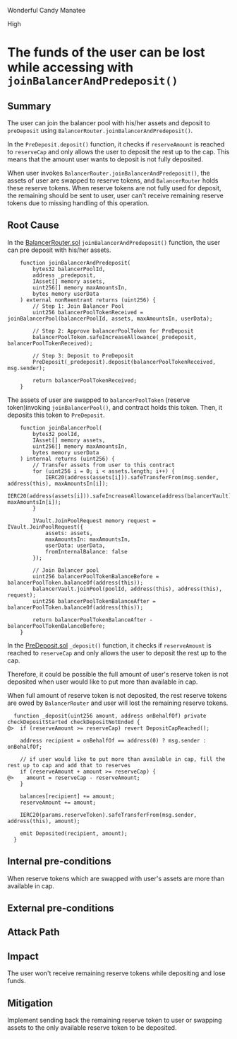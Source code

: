 Wonderful Candy Manatee

High

# The funds of the user can be lost while accessing with `joinBalancerAndPredeposit()`

## Summary

The user can join the balancer pool with his/her assets and deposit to `preDeposit` using `BalancerRouter.joinBalancerAndPredeposit()`.

In the `PreDeposit.deposit()` function, it checks if `reserveAmount` is reached to `reserveCap` and only allows the user to deposit the rest up to the cap. This means that the amount user wants to deposit is not fully deposited.

When user invokes `BalancerRouter.joinBalancerAndPredeposit()`, the assets of user are swapped to reserve tokens, and `BalancerRouter` holds these reserve tokens. When reserve tokens are not fully used for deposit, the remaining should be sent to user, user can't receive remaining reserve tokens due to missing handling of this operation.

## Root Cause

In the [BalancerRouter.sol](https://github.com/sherlock-audit/2024-12-plaza-finance/blob/14a962c52a8f4731bbe4655a2f6d0d85e144c7c2/plaza-evm/src/BalancerRouter.sol#L23-L40) `joinBalancerAndPredeposit()` function, the user can pre deposit with his/her assets.

```solidity
    function joinBalancerAndPredeposit(
        bytes32 balancerPoolId,
        address _predeposit,
        IAsset[] memory assets,
        uint256[] memory maxAmountsIn,
        bytes memory userData
    ) external nonReentrant returns (uint256) {
        // Step 1: Join Balancer Pool
        uint256 balancerPoolTokenReceived = joinBalancerPool(balancerPoolId, assets, maxAmountsIn, userData);

        // Step 2: Approve balancerPoolToken for PreDeposit
        balancerPoolToken.safeIncreaseAllowance(_predeposit, balancerPoolTokenReceived);

        // Step 3: Deposit to PreDeposit
        PreDeposit(_predeposit).deposit(balancerPoolTokenReceived, msg.sender);

        return balancerPoolTokenReceived;
    }
```

The assets of user are swapped to `balancerPoolToken` (reserve token)invoking `joinBalancerPool()`, and contract holds this token. Then, it deposits this token to `PreDeposit`.

```solidity
    function joinBalancerPool(
        bytes32 poolId,
        IAsset[] memory assets,
        uint256[] memory maxAmountsIn,
        bytes memory userData
    ) internal returns (uint256) {
        // Transfer assets from user to this contract
        for (uint256 i = 0; i < assets.length; i++) {
            IERC20(address(assets[i])).safeTransferFrom(msg.sender, address(this), maxAmountsIn[i]);
            IERC20(address(assets[i])).safeIncreaseAllowance(address(balancerVault), maxAmountsIn[i]);
        }

        IVault.JoinPoolRequest memory request = IVault.JoinPoolRequest({
            assets: assets,
            maxAmountsIn: maxAmountsIn,
            userData: userData,
            fromInternalBalance: false
        });

        // Join Balancer pool
        uint256 balancerPoolTokenBalanceBefore = balancerPoolToken.balanceOf(address(this));
        balancerVault.joinPool(poolId, address(this), address(this), request);
        uint256 balancerPoolTokenBalanceAfter = balancerPoolToken.balanceOf(address(this));

        return balancerPoolTokenBalanceAfter - balancerPoolTokenBalanceBefore;
    }
```

In the [PreDeposit.sol](https://github.com/sherlock-audit/2024-12-plaza-finance/blob/14a962c52a8f4731bbe4655a2f6d0d85e144c7c2/plaza-evm/src/PreDeposit.sol#L125) `_deposit()` function, it checks if `reserveAmount` is reached to `reserveCap` and only allows the user to deposit the rest up to the cap.

Therefore, it could be possible the full amount of user's reserve token is not deposited when user would like to put more than available in cap.

When full amount of reserve token is not deposited, the rest reserve tokens are owed by `BalancerRouter` and user will lost the remaining reserve tokens.

```solidity
  function _deposit(uint256 amount, address onBehalfOf) private checkDepositStarted checkDepositNotEnded {
@>  if (reserveAmount >= reserveCap) revert DepositCapReached();

    address recipient = onBehalfOf == address(0) ? msg.sender : onBehalfOf;

    // if user would like to put more than available in cap, fill the rest up to cap and add that to reserves
    if (reserveAmount + amount >= reserveCap) {
@>    amount = reserveCap - reserveAmount;
    }

    balances[recipient] += amount;
    reserveAmount += amount;

    IERC20(params.reserveToken).safeTransferFrom(msg.sender, address(this), amount);

    emit Deposited(recipient, amount);
  }
```

## Internal pre-conditions

When reserve tokens which are swapped with user's assets are more than available in cap.

## External pre-conditions


## Attack Path


## Impact

The user won't receive remaining reserve tokens while depositing and lose funds.

## Mitigation

Implement sending back the remaining reserve token to user or swapping assets to the only available reserve token to be deposited.